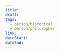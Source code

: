 ```yaml
---
title: 
draft: 
tags:
  - person/historical
  - person/philosopher
link: 
dateStart: 
dateEnd:
---
```

